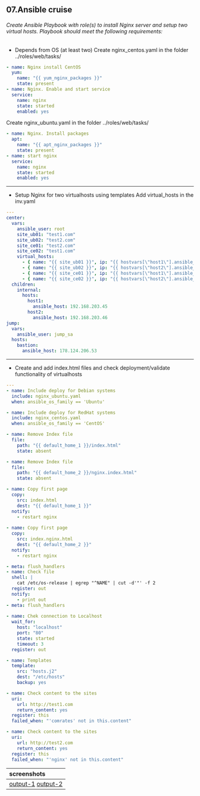 07.Ansible cruise
----
###### Create Ansible Playbook with role(s) to install Nginx server and setup two virtual hosts. Playbook should meet the following requirements:
* Depends from OS (at least two)
Create nginx_centos.yaml in the folder ../roles/web/tasks/
```yaml
- name: Nginx install CentOS
  yum:
    name: "{{ yum_nginx_packages }}"
    state: present
- name: Nginx. Enable and start service
  service:
    name: nginx
    state: started
    enabled: yes
```
Create nginx_ubuntu.yaml in the folder ../roles/web/tasks/
```yaml
- name: Nginx. Install packages
  apt:
    name: "{{ apt_nginx_packages }}"
    state: present
- name: start nginx
  service:
    name: nginx
    state: started
    enabled: yes
```
-----
* Setup Nginx for two virtualhosts using templates
Add virtual_hosts in the inv.yaml
```yaml
---
center:
  vars:
    ansible_user: root
    site_ub01: "test1.com"
    site_ub02: "test2.com"
    site_ce01: "test2.com"
    site_ce02: "test1.com"
    virtual_hosts:
      - { name: "{{ site_ub01 }}", ip: "{{ hostvars[\"host1\"].ansible_host }}"}
      - { name: "{{ site_ub02 }}", ip: "{{ hostvars[\"host2\"].ansible_host }}"} 
      - { name: "{{ site_ce01 }}", ip: "{{ hostvars[\"host1\"].ansible_host }}"}
      - { name: "{{ site_ce02 }}", ip: "{{ hostvars[\"host2\"].ansible_host }}"}       
  children:
    internal:
      hosts:
        host1:
          ansible_host: 192.168.203.45
        host2:
          ansible_host: 192.168.203.46
jump:
  vars:
    ansible_user: jump_sa
  hosts:
    bastion:
      ansible_host: 178.124.206.53
```
---
* Create and add index.html files and check deployment/validate functionality of virtualhosts
```yaml
---
- name: Include deploy for Debian systems
  include: nginx_ubuntu.yaml
  when: ansible_os_family == 'Ubuntu'

- name: Include deploy for RedHat systems
  include: nginx_centos.yaml
  when: ansible_os_family == 'CentOS'

- name: Remove Index file
  file:
    path: "{{ default_home_1 }}/index.html"
    state: absent

- name: Remove Index file
  file:
    path: "{{ default_home_2 }}/nginx.index.html"
    state: absent

- name: Copy first page
  copy:
    src: index.html
    dest: "{{ default_home_1 }}"
  notify:
    - restart nginx
      
- name: Copy first page
  copy:
    src: index.nginx.html
    dest: "{{ default_home_2 }}"
  notify:
    - restart nginx

- meta: flush_handlers
- name: Check file
  shell: |
    cat /etc/os-release | egrep "^NAME" | cut -d'"' -f 2
  register: out
  notify:
    - print out
- meta: flush_handlers
  
- name: Chek connection to Localhost
  wait_for:
    host: "localhost"
    port: "80"
    state: started
    timeout: 3
  register: out

- name: Templates
  template:
    src: "hosts.j2"
    dest: "/etc/hosts"
    backup: yes

- name: Check content to the sites
  uri:
    url: http://test1.com
    return_content: yes 
  register: this
  failed_when: "'comrates' not in this.content" 

- name: Check content to the sites
  uri:
    url: http://test2.com
    return_content: yes
  register: this
  failed_when: "'nginx' not in this.content"
```
|screenshots|
| :------------ |
|[output-1](https://ibb.co/s9sXmJb) [output-2](https://ibb.co/XZdjNmt)|
